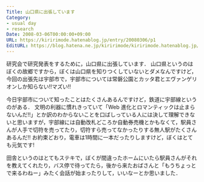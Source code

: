 ```yaml
---
Title: 山口県に出張しています
Category:
- usual day
- research
Date: 2008-03-06T00:00:00+09:00
URL: https://kiririmode.hatenablog.jp/entry/20080306/p1
EditURL: https://blog.hatena.ne.jp/kiririmode/kiririmode.hatenablog.jp/atom/entry/8454420450078215364
---
```



研究会で研究発表をするために，山口県に出張しています．
山口県というのはぼくの故郷ですから，ぼくは山口県を知りつくしていないとダメなんですけど，今回の出張先は宇部市で，宇部市については常磐公園とカッタ君とエヴァンゲリオンしか知らない!!マズい!!


今日宇部市について知ったことはたくさんあるんですけど，鉄道に宇部線というのがある．
文明の利器に慣れきっていて「Web 進化とロマンティックは止まらないんだ!!」とか訳のわからないことを口ばしっている人には決して理解できないと思いますが，宇部線には自動改札どころか自動券売機とかもなくて，駅員さんが人手で切符を売ってたり，切符すら売ってなかったりする無人駅がたくさんあるんだ!!
お約束どおり，電車は1時間に一本だったりしますけど，ぼくはとても元気です!


田舎というのはとてもステキで，ぼくが間違ったホームにいたら駅員さんがそれを教えてくれたり，バス停で待ってたら，後から来たおばさんと「もうちょっとで来るわねー」みたく会話が始まったりして，いいなーとか思いました．
